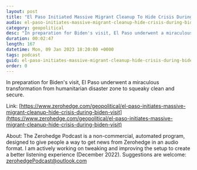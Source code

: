 ```yaml
---
layout: post
title: "El Paso Initiated Massive Migrant Cleanup To Hide Crisis During Biden Border Visit"
audio: el-paso-initiates-massive-migrant-cleanup-hide-crisis-during-biden-visit-0
category: geopolitical
desc: "In preparation for Biden's visit, El Paso underwent a miraculous transformation from humanitarian disaster zone to squeaky clean and secure."
duration: 00:02:47
length: 167
datetime: Mon, 09 Jan 2023 18:20:00 +0000
tags: podcast
guid: el-paso-initiates-massive-migrant-cleanup-hide-crisis-during-biden-visit-0
order: 0
---
```

In preparation for Biden's visit, El Paso underwent a miraculous transformation from humanitarian disaster zone to squeaky clean and secure.

Link: [https://www.zerohedge.com/geopolitical/el-paso-initiates-massive-migrant-cleanup-hide-crisis-during-biden-visit](https://www.zerohedge.com/geopolitical/el-paso-initiates-massive-migrant-cleanup-hide-crisis-during-biden-visit)

About: The Zerohedge Podcast is a non-commercial, automated program, designed to give people a way to get news from Zerohedge in an audio format.  I am actively working on tweaking and improving the setup to create a better listening experience (December 2022).  Suggestions are welcome: [zerohedgePodcast@outlook.com](mailto:zerohedgePodcast@outlook.com)